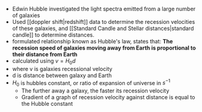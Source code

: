 - Edwin Hubble investigated the light spectra emitted from a large number of galaxies
- Used [[doppler shift|redshift]] data to determine the recession velocities of these galaxies, and [[Standard Candle and Stellar distances|standard candle]] to determine distances.
- formulated relationship known as Hubble's law, states that: **The recession speed of galaxies moving away from Earth is proportional to their distance from Earth**
- calculated using $v=H_0d$ 
- where v is galaxies recessional velocity
- d is distance between galaxy and Earth
- $H_0$ is hubbles constant, or ratio of expansion of universe in $s^{-1}$
	- The further away a galaxy, the faster its recession velocity
	- Gradient of a graph of recession velocity against distance is equal to the Hubble constant
	